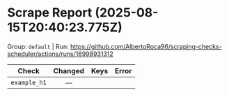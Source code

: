 # Scrape Report (2025-08-15T20:40:23.775Z)

Group: `default`  |  Run: https://github.com/AlbertoRoca96/scraping-checks-scheduler/actions/runs/16998931312

| Check | Changed | Keys | Error |
|---|:---:|:--|:--|
| `example_h1` | — |  |  |
